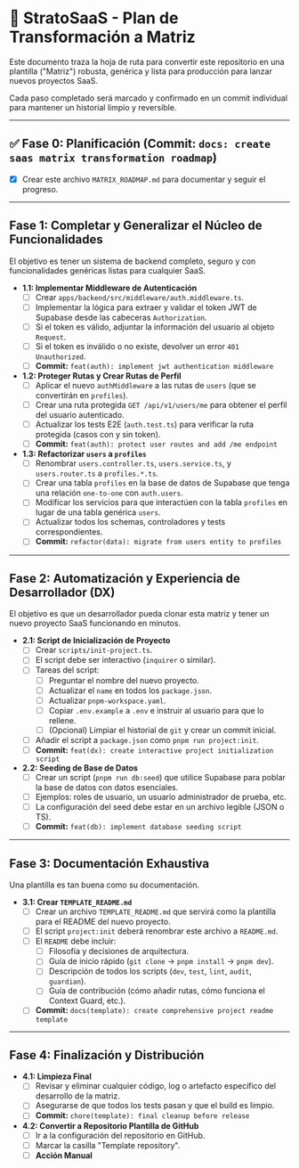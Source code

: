 # 🚀 StratoSaaS - Plan de Transformación a Matriz

Este documento traza la hoja de ruta para convertir este repositorio en una plantilla ("Matriz") robusta, genérica y lista para producción para lanzar nuevos proyectos SaaS.

Cada paso completado será marcado y confirmado en un commit individual para mantener un historial limpio y reversible.

---

## ✅ Fase 0: Planificación (Commit: `docs: create saas matrix transformation roadmap`)

- [x] Crear este archivo `MATRIX_ROADMAP.md` para documentar y seguir el progreso.

---

## Fase 1: Completar y Generalizar el Núcleo de Funcionalidades

El objetivo es tener un sistema de backend completo, seguro y con funcionalidades genéricas listas para cualquier SaaS.

-   **1.1: Implementar Middleware de Autenticación**
    -   [ ] Crear `apps/backend/src/middleware/auth.middleware.ts`.
    -   [ ] Implementar la lógica para extraer y validar el token JWT de Supabase desde las cabeceras `Authorization`.
    -   [ ] Si el token es válido, adjuntar la información del usuario al objeto `Request`.
    -   [ ] Si el token es inválido o no existe, devolver un error `401 Unauthorized`.
    -   [ ] **Commit:** `feat(auth): implement jwt authentication middleware`

-   **1.2: Proteger Rutas y Crear Rutas de Perfil**
    -   [ ] Aplicar el nuevo `authMiddleware` a las rutas de `users` (que se convertirán en `profiles`).
    -   [ ] Crear una ruta protegida `GET /api/v1/users/me` para obtener el perfil del usuario autenticado.
    -   [ ] Actualizar los tests E2E (`auth.test.ts`) para verificar la ruta protegida (casos con y sin token).
    -   [ ] **Commit:** `feat(auth): protect user routes and add /me endpoint`

-   **1.3: Refactorizar `users` a `profiles`**
    -   [ ] Renombrar `users.controller.ts`, `users.service.ts`, y `users.router.ts` a `profiles.*.ts`.
    -   [ ] Crear una tabla `profiles` en la base de datos de Supabase que tenga una relación `one-to-one` con `auth.users`.
    -   [ ] Modificar los servicios para que interactúen con la tabla `profiles` en lugar de una tabla genérica `users`.
    -   [ ] Actualizar todos los schemas, controladores y tests correspondientes.
    -   [ ] **Commit:** `refactor(data): migrate from users entity to profiles`

---

## Fase 2: Automatización y Experiencia de Desarrollador (DX)

El objetivo es que un desarrollador pueda clonar esta matriz y tener un nuevo proyecto SaaS funcionando en minutos.

-   **2.1: Script de Inicialización de Proyecto**
    -   [ ] Crear `scripts/init-project.ts`.
    -   [ ] El script debe ser interactivo (`inquirer` o similar).
    -   [ ] Tareas del script:
        -   [ ] Preguntar el nombre del nuevo proyecto.
        -   [ ] Actualizar el `name` en todos los `package.json`.
        -   [ ] Actualizar `pnpm-workspace.yaml`.
        -   [ ] Copiar `.env.example` a `.env` e instruir al usuario para que lo rellene.
        -   [ ] (Opcional) Limpiar el historial de `git` y crear un commit inicial.
    -   [ ] Añadir el script a `package.json` como `pnpm run project:init`.
    -   [ ] **Commit:** `feat(dx): create interactive project initialization script`

-   **2.2: Seeding de Base de Datos**
    -   [ ] Crear un script (`pnpm run db:seed`) que utilice Supabase para poblar la base de datos con datos esenciales.
    -   [ ] Ejemplos: roles de usuario, un usuario administrador de prueba, etc.
    -   [ ] La configuración del seed debe estar en un archivo legible (JSON o TS).
    -   [ ] **Commit:** `feat(db): implement database seeding script`

---

## Fase 3: Documentación Exhaustiva

Una plantilla es tan buena como su documentación.

-   **3.1: Crear `TEMPLATE_README.md`**
    -   [ ] Crear un archivo `TEMPLATE_README.md` que servirá como la plantilla para el README del nuevo proyecto.
    -   [ ] El script `project:init` deberá renombrar este archivo a `README.md`.
    -   [ ] El `README` debe incluir:
        -   [ ] Filosofía y decisiones de arquitectura.
        -   [ ] Guía de inicio rápido (`git clone` -> `pnpm install` -> `pnpm dev`).
        -   [ ] Descripción de todos los scripts (`dev`, `test`, `lint`, `audit`, `guardian`).
        -   [ ] Guía de contribución (cómo añadir rutas, cómo funciona el Context Guard, etc.).
    -   [ ] **Commit:** `docs(template): create comprehensive project readme template`

---

## Fase 4: Finalización y Distribución

-   **4.1: Limpieza Final**
    -   [ ] Revisar y eliminar cualquier código, log o artefacto específico del desarrollo de la matriz.
    -   [ ] Asegurarse de que todos los tests pasan y que el build es limpio.
    -   [ ] **Commit:** `chore(template): final cleanup before release`

-   **4.2: Convertir a Repositorio Plantilla de GitHub**
    -   [ ] Ir a la configuración del repositorio en GitHub.
    -   [ ] Marcar la casilla "Template repository".
    -   [ ] **Acción Manual** 